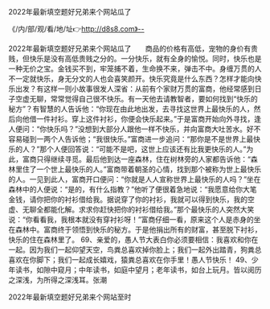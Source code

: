 2022年最新填空题好兄弟来个网站瓜了

《/内/部/观/看/地/址👉http://d8s8.com》--

2022年最新填空题好兄弟来个网站瓜了　　商品的价格有高低，宠物的身价有贵贱，但快乐是没有高低贵贱之分的。一分快乐，就有全身的愉悦。同时，快乐也是一种无价之宝。金钱买不到，牢笼捕不着，生命换不来，弹击不中。身缠万贯的人不一定就快乐，身无分文的人也会喜笑颜开。快乐究竟是什么东西？怎样才能向快乐出发？有这样一则小故事很发人深省：从前有个家财万贯的富商，他经常感到日子空虚无聊，常常觉得自己很不快乐。有一天他去请教智者，要如何找到“快乐的秘方”？有智慧的人告诉他：“你现在由此地出发，去寻找这世界上最快乐的人，然后向他借一件衬衫。穿上这件衬衫，你便会快乐起来。”于是富商开始向外寻找，逢人便问：“你快乐吗？”没想到大部分人跟他一样不快乐，并向富商大吐苦水。好不容易碰到一两个人告诉他；“我很快乐。”富商进一步追问：“那你是不是世界上最快乐的人？”那个人便回答说：“可能不是吧，这世上应该还有比我更快乐的人。”为此，富商只得继续寻觅。最后他到达一座森林，住在树林旁的人家都告诉他：“森林里住了一个世上最快乐的人。”富商带着朝圣的心情，找到那个被称为世上最快乐的人。一见到此人，富商开口便问：“你就是人人宣称世界上最快乐的人吗？”坐在森林中的人便说：“是的，有什么指教？”他听了便很着急地说：“我愿意给你大笔金钱，请你把你的衬衫借给我。据说穿了你的衬衫，我就可以得到快乐，我的空虚、无聊全都能化解。求求你赶快把你的衬衫借给我。”那个最快乐的人突然大笑说：“你看看我，我根本就没有穿衬衫呀！”富商仔细一看，原来这个人是赤身的坐在森林中。富商终于领悟到快乐的秘方。于是他捐出所有的财富，甚至脱下衬衫，快乐的住在森林里了。
		69、亲爱的，愚人节大表白你必须要相信：我喜欢和你在一起。因为我们一起仰望天空，鸟粪总喜欢掉你脸上；我们一起外出踏青，狗粪总喜欢在你脚下；我们一起成长嬉戏，猿粪总喜欢在你手里！愚人节快乐！
	49、少年读书，如隙中窥月；中年读书，如庭中望月；老年读书，如台上玩月。皆以阅历之深浅，为所得之深浅耳。张潮





2022年最新填空题好兄弟来个网站至时
